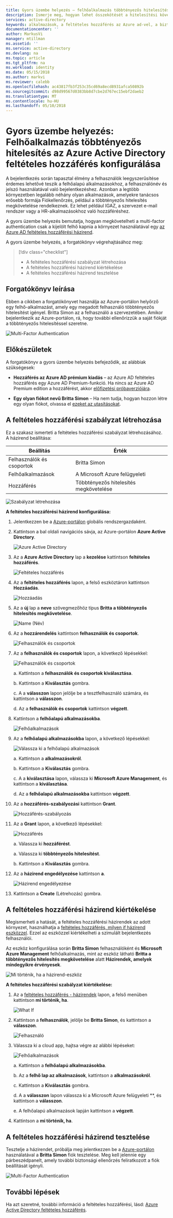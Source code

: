 ```yaml
---
title: Gyors üzembe helyezés – felhőalkalmazás többtényezős hitelesítés az Azure Active Directory feltételes hozzáférés konfigurálása |} Microsoft Docs
description: Ismerje meg, hogyan lehet összekötését a hitelesítési követelményeknek, Azure Active Directory (Azure AD) a feltételes hozzáférés használatának használt felhőalkalmazás-típusra.
services: active-directory
keywords: alkalmazások, a feltételes hozzáférés az Azure ad-vel, a biztonságos hozzáférés a vállalati erőforrásokhoz, a feltételes hozzáférési házirendekkel a feltételes hozzáférés
documentationcenter: ''
author: MarkusVi
manager: mtillman
ms.assetid: ''
ms.service: active-directory
ms.devlang: na
ms.topic: article
ms.tgt_pltfrm: na
ms.workload: identity
ms.date: 05/15/2018
ms.author: markvi
ms.reviewer: calebb
ms.openlocfilehash: ac43817fb3f253c35cd69a8ecd8931afca50892b
ms.sourcegitcommit: d98d99567d0383bb8d7cbe2d767ec15ebf2daeb2
ms.translationtype: MT
ms.contentlocale: hu-HU
ms.lasthandoff: 05/10/2018
---
```

# <a name="quickstart-configure-per-cloud-app-mfa-with-azure-active-directory-conditional-access"></a>Gyors üzembe helyezés: Felhőalkalmazás többtényezős hitelesítés az Azure Active Directory feltételes hozzáférés konfigurálása 


A bejelentkezés során tapasztal élmény a felhasználók leegyszerűsítése érdemes lehetővé teszik a felhőalapú alkalmazásokhoz, a felhasználónév és jelszó használatával való bejelentkezéshez. Azonban a legtöbb környezetben legalább néhány olyan alkalmazások, amelyekre tanácsos erősebb formája Fiókellenőrzés, például a többtényezős hitelesítés megkövetelése rendelkeznek. Ez lehet például IGAZ, a szervezet e-mail rendszer vagy a HR-alkalmazásokhoz való hozzáféréshez.  

A gyors üzembe helyezés bemutatja, hogyan megkövetelheti a multi-factor authentication csak a kijelölt felhő kapnia a környezet használatával egy [az Azure AD feltételes hozzáférési házirend](active-directory-conditional-access-azure-portal.md).

A gyors üzembe helyezés, a forgatókönyv végrehajtásához meg:


> [!div class="checklist"]
> * A feltételes hozzáférési szabályzat létrehozása
> * A feltételes hozzáférési házirend kiértékelése
> * A feltételes hozzáférési házirend tesztelése  


## <a name="scenario-description"></a>Forgatókönyv leírása

Ebben a cikkben a forgatókönyvet használja az Azure-portálon helyőrző egy felhő-alkalmazást, amely egy megadott felhasználó többtényezős hitelesítést igényel. Britta Simon az a felhasználó a szervezetében. Amikor bejelentkezik az Azure-portálon, rá, hogy további ellenőrizzük a saját fiókját a többtényezős hitelesítéssel szeretne.

![Multi-Factor Authentication](./media/active-directory-conditional-access-app-based-mfa/01.png)



## <a name="before-you-begin"></a>Előkészületek 

A forgatókönyv a gyors üzembe helyezés befejeződik, az alábbiak szükségesek:

- **Hozzáférés az Azure AD prémium kiadás** – az Azure AD feltételes hozzáférés egy Azure AD Premium-funkció. Ha nincs az Azure AD Premium edition a hozzáférést, akkor [előfizetési próbaverziójára](https://azure.microsoft.com/trial/get-started-active-directory/).

- **Egy olyan fiókot nevű Britta Simon** – Ha nem tudja, hogyan hozzon létre egy olyan fiókot, olvassa el [ezeket az utasításokat](https://docs.microsoft.com/azure/active-directory/add-users-azure-active-directory).



## <a name="create-your-conditional-access-policy"></a>A feltételes hozzáférési szabályzat létrehozása 

Ez a szakasz ismerteti a feltételes hozzáférési szabályzat létrehozásához.  
A házirend beállítása:

|Beállítás |Érték|
|---     | --- |
|Felhasználók és csoportok | Britta Simon |
|Felhőalkalmazások | A Microsoft Azure felügyeleti |
|Hozzáférés | Többtényezős hitelesítés megkövetelése |
 

![Szabályzat létrehozása](./media/active-directory-conditional-access-app-based-mfa/12.png)




**A feltételes hozzáférési házirend konfigurálása:**

1. Jelentkezzen be a [Azure-portálon](https://portal.azure.com) globális rendszergazdaként.

2. Kattintson a bal oldali navigációs sávja, az Azure-portálon **Azure Active Directory**. 

    ![Azure Active Directory](./media/active-directory-conditional-access-app-based-mfa/02.png)

3. Az a **Azure Active Directory** lap a **kezelése** kattintson **feltételes hozzáférés**.

    ![Feltételes hozzáférés](./media/active-directory-conditional-access-app-based-mfa/03.png)
 
4. Az a **feltételes hozzáférés** lapon, a felső eszköztáron kattintson **Hozzáadás**.

    ![Hozzáadás](./media/active-directory-conditional-access-app-based-mfa/04.png)

5. Az a **új** lap a **neve** szövegmezőhöz típus **Britta a többtényezős hitelesítés megkövetelése**.

    ![Name (Név)](./media/active-directory-conditional-access-app-based-mfa/05.png)

6. Az a **hozzárendelés** kattintson **felhasználók és csoportok**.

    ![Felhasználók és csoportok](./media/active-directory-conditional-access-app-based-mfa/06.png)

7. Az a **felhasználók és csoportok** lapon, a következő lépésekkel:

    ![Felhasználók és csoportok](./media/active-directory-conditional-access-app-based-mfa/07.png)

    a. Kattintson a **felhasználók és csoportok kiválasztása**.

    b. Kattintson a **Kiválasztás** gombra.

    c. A a **válasszon** lapon jelölje be a tesztfelhasználó számára, és kattintson a **válasszon**.

    d. Az a **felhasználók és csoportok** kattintson **végzett**.

8. Kattintson a **felhőalapú alkalmazásokba**.

    ![Felhőalkalmazások](./media/active-directory-conditional-access-app-based-mfa/08.png)

9. Az a **felhőalapú alkalmazásokba** lapon, a következő lépésekkel:

    ![Válassza ki a felhőalapú alkalmazások](./media/active-directory-conditional-access-app-based-mfa/09.png)

    a. Kattintson a **alkalmazásokról**.

    b. Kattintson a **Kiválasztás** gombra.

    c. A a **kiválasztása** lapon, válassza ki **Microsoft Azure Management**, és kattintson a **kiválasztása**.

    d. Az a **felhőalapú alkalmazásokba** kattintson **végzett**.


10. Az a **hozzáférés-szabályozási** kattintson **Grant**.

    ![Hozzáférés-szabályozás](./media/active-directory-conditional-access-app-based-mfa/10.png)

11. Az a **Grant** lapon, a következő lépésekkel:

    ![Hozzáférés](./media/active-directory-conditional-access-app-based-mfa/11.png)

    a. Válassza ki **hozzáférést**.

    a. Válassza ki **többtényezős hitelesítést**.

    b. Kattintson a **Kiválasztás** gombra.

12. Az a **házirend engedélyezése** kattintson **a**.

    ![Házirend engedélyezése](./media/active-directory-conditional-access-app-based-mfa/18.png)

13. Kattintson a **Create** (Létrehozás) gombra.


## <a name="evaluate-your-conditional-access-policy"></a>A feltételes hozzáférési házirend kiértékelése

Megismerheti a hatását, a feltételes hozzáférési házirendek az adott környezet, használhatja a [feltételes hozzáférés, milyen if házirend eszközzel](active-directory-conditional-access-whatif.md). Ezzel az eszközzel kiértékelheti a szimulált bejelentkezés felhasználói.

Az eszköz konfigurálása során **Britta Simon** felhasználóként és **Microsoft Azure Management** felhőalkalmazás, mint az eszköz látható **Britta a többtényezős hitelesítés megkövetelése** alatt  **Házirendek, amelyek mindegyikre érvényesek**.

![Mi történik, ha a házirend-eszköz](./media/active-directory-conditional-access-app-based-mfa/17.png)



**A feltételes hozzáférési szabályzat kiértékelése:**

1. Az a [feltételes hozzáférés - házirendek](https://portal.azure.com/#blade/Microsoft_AAD_IAM/ConditionalAccessBlade/Policies) lapon, a felső menüben kattintson **mi történik, ha**.  
 
    ![What If](./media/active-directory-conditional-access-app-based-mfa/14.png)

2. Kattintson a **felhasználók**, jelölje be **Britta Simon**, és kattintson a **válasszon**.

    ![Felhasználó](./media/active-directory-conditional-access-app-based-mfa/15.png)

2. Válassza ki a cloud app, hajtsa végre az alábbi lépéseket:

    ![Felhőalkalmazások](./media/active-directory-conditional-access-app-based-mfa/16.png)

    a. Kattintson a **felhőalapú alkalmazásokba**.

    b. Az a **felhő lap az alkalmazások**, kattintson a **alkalmazásokról**.

    c. Kattintson a **Kiválasztás** gombra.

    d. A a **válasszon** lapon válassza ki a Microsoft Azure felügyeleti **, és kattintson a **válasszon**.

    e. A felhőalapú alkalmazások lapján kattintson a **végzett**.

3. Kattintson a **mi történik, ha**.


## <a name="test-your-conditional-access-policy"></a>A feltételes hozzáférési házirend tesztelése

Tesztelje a házirendet, próbálja meg jelentkezzen be a [Azure-portálon](https://portal.azure.com) használatával a **Britta Simon** fiók tesztelése. Meg kell jelennie egy párbeszédpanelt, amely további biztonsági ellenőrzés feliratkozott a fiók beállítását igényli.

![Multi-Factor Authentication](./media/active-directory-conditional-access-app-based-mfa/01.png)


## <a name="next-steps"></a>További lépések

Ha azt szeretné, további információ a feltételes hozzáférési, lásd: [Azure Active Directory feltételes hozzáférés](active-directory-conditional-access-azure-portal.md).

